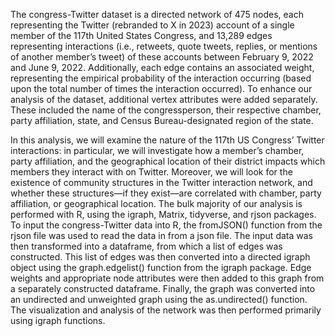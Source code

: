 The congress-Twitter dataset is a directed network of 475 nodes, each representing the Twitter (rebranded to X in 2023) account of a single member of the 117th United States Congress, and 13,289 edges representing interactions (i.e., retweets, quote tweets, replies, or mentions of another member’s tweet) of these accounts between February 9, 2022 and June 9, 2022. Additionally, each edge contains an associated weight, representing the empirical probability of the interaction occurring (based upon the total number of times the interaction occurred). To enhance our analysis of the dataset, additional vertex attributes were added separately. These included the name of the congressperson, their respective chamber, party affiliation, state, and Census Bureau-designated region of the state.

In this analysis, we will examine the nature of the 117th US Congress’ Twitter interactions: in particular, we will investigate how a member’s chamber, party affiliation, and the geographical location of their district impacts which members they interact with on Twitter. Moreover, we will look for the existence of community structures in the Twitter interaction network, and whether these structures—if they exist—are correlated with chamber, party affiliation, or geographical location.
The bulk majority of our analysis is performed with R, using the igraph, Matrix, tidyverse, and rjson packages.
To input the congress-Twitter data into R, the fromJSON() function from the rjson file was used to read the data in from a json file. The input data was then transformed into a dataframe, from which a list of edges was constructed. This list of edges was then converted into a directed igraph object using the graph.edgelist() function from the igraph package. Edge weights and appropriate node attributes were then added to this graph from a separately constructed dataframe. Finally, the graph was converted into an undirected and unweighted graph using the as.undirected() function. The visualization and analysis of the network was then performed primarily using igraph functions.
